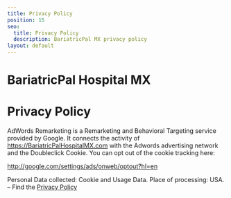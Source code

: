 ```yaml
---
title: Privacy Policy
position: 15
seo:
  title: Privacy Policy
  description: BariatricPal MX privacy policy
layout: default
---
```


<div class='wrap'>
<div class='section u-py6'>
<div class='section-row'>
<div class='section-chunk u-size5of13 u-px4 u-mAuto u-sm-size10of12 u-sm-alignCenter u-sm-clear'>
<h1 class='u-mt1'>
<strong>
BariatricPal Hospital MX
</strong>
</h1>
<h1 class='u-textPrimary'>
Privacy Policy
</h1>
</div>
<div class='section-chunk u-size8of13 u-px4 u-sm-sizeFull u-sm-mt3'>
<div class='article'>
<p>AdWords Remarketing is a Remarketing and Behavioral Targeting service provided by Google. It connects the activity of <a href='https://BariatricPalHospitalMX.com/' target='_blank'>https://BariatricPalHospitalMX.com</a> with the Adwords advertising network and the Doubleclick Cookie. You can opt out of the cookie tracking here:
</p>
<p>
<a href="http://google.com/settings/ads/onweb/optout?hl=en" target="_blank">
http://google.com/settings/ads/onweb/optout?hl=en
</a>
</p>
<p>
Personal Data collected: Cookie and Usage Data. Place of processing: USA. – Find the <a href="https://www.google.com/intl/en/policies/privacy/" target='_blank'>Privacy Policy</a>
</p>
</div>
</div>
</div>
</div>
</div>